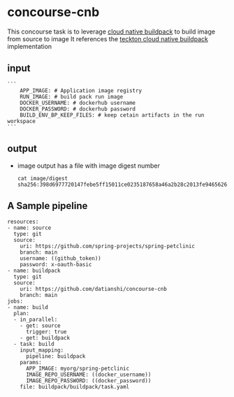 # concourse-cnb

This concourse task is to leverage [cloud native buildpack](https://buildpacks.io/) to build image from source to image
It references the [teckton cloud native buildpack](https://github.com/tektoncd/catalog/tree/main/task/buildpacks) implementation

## input

    ```
        APP_IMAGE: # Application image registry
        RUN_IMAGE: # build pack run image
        DOCKER_USERNAME: # dockerhub username
        DOCKER_PASSWORD: # dockerhub password
        BUILD_ENV_BP_KEEP_FILES: # keep cetain artifacts in the run workspace
    ```

## output

* image output has a file with image digest number

    ```
    cat image/digest 
    sha256:398d6977720147febe5ff15011ce0235187658a46a2b28c2013fe9465626cb27
    ```
## A Sample pipeline

```
resources:
- name: source
  type: git
  source:
    uri: https://github.com/spring-projects/spring-petclinic
    branch: main
    username: ((github_token))
    password: x-oauth-basic
- name: buildpack
  type: git
  source:
    uri: https://github.com/datianshi/concourse-cnb
    branch: main
jobs:
- name: build
  plan:
  - in_parallel:
    - get: source
      trigger: true
    - get: buildpack
  - task: build
    input_mapping:
      pipeline: buildpack
    params:
      APP_IMAGE: myorg/spring-petclinic
      IMAGE_REPO_USERNAME: ((docker_username))
      IMAGE_REPO_PASSWORD: ((docker_password))
    file: buildpack/buildpack/task.yaml
```

